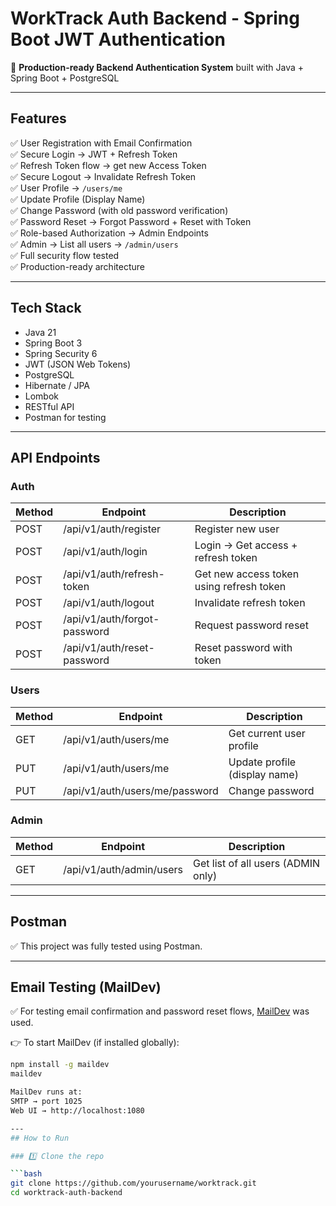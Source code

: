 # WorkTrack Auth Backend - Spring Boot JWT Authentication

🚀 **Production-ready Backend Authentication System** built with Java + Spring Boot + PostgreSQL

---

## Features

✅ User Registration with Email Confirmation  
✅ Secure Login → JWT + Refresh Token  
✅ Refresh Token flow → get new Access Token  
✅ Secure Logout → Invalidate Refresh Token  
✅ User Profile → `/users/me`  
✅ Update Profile (Display Name)  
✅ Change Password (with old password verification)  
✅ Password Reset → Forgot Password + Reset with Token  
✅ Role-based Authorization → Admin Endpoints  
✅ Admin → List all users → `/admin/users`  
✅ Full security flow tested  
✅ Production-ready architecture

---

## Tech Stack

- Java 21
- Spring Boot 3
- Spring Security 6
- JWT (JSON Web Tokens)
- PostgreSQL
- Hibernate / JPA
- Lombok
- RESTful API
- Postman for testing

---

## API Endpoints

### Auth

| Method | Endpoint | Description |
|--------|----------|-------------|
| POST   | /api/v1/auth/register | Register new user |
| POST   | /api/v1/auth/login | Login → Get access + refresh token |
| POST   | /api/v1/auth/refresh-token | Get new access token using refresh token |
| POST   | /api/v1/auth/logout | Invalidate refresh token |
| POST   | /api/v1/auth/forgot-password | Request password reset |
| POST   | /api/v1/auth/reset-password | Reset password with token |

### Users

| Method | Endpoint | Description |
|--------|----------|-------------|
| GET    | /api/v1/auth/users/me | Get current user profile |
| PUT    | /api/v1/auth/users/me | Update profile (display name) |
| PUT    | /api/v1/auth/users/me/password | Change password |

### Admin

| Method | Endpoint | Description |
|--------|----------|-------------|
| GET    | /api/v1/auth/admin/users | Get list of all users (ADMIN only) |

---

## Postman

✅ This project was fully tested using Postman.

---

## Email Testing (MailDev)

✅ For testing email confirmation and password reset flows, [MailDev](https://maildev.github.io/maildev/) was used.

👉 To start MailDev (if installed globally):

```bash
npm install -g maildev
maildev

MailDev runs at:
SMTP → port 1025
Web UI → http://localhost:1080

---
## How to Run

### 1️⃣ Clone the repo

```bash
git clone https://github.com/yourusername/worktrack.git
cd worktrack-auth-backend
